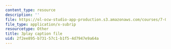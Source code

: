 ```yaml
---
content_type: resource
description: ''
file: https://ol-ocw-studio-app-production.s3.amazonaws.com/courses/7-013-introductory-biology-spring-2013/2f2ee895b73157c1b1f54d7947e9a64a_dKLkXQEN9XU.vtt
file_type: application/x-subrip
resourcetype: Other
title: 3play caption file
uid: 2f2ee895-b731-57c1-b1f5-4d7947e9a64a
---
```

